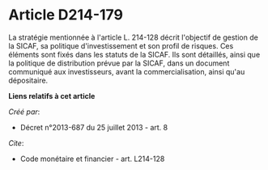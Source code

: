 # Article D214-179

La stratégie mentionnée à l'article L. 214-128 décrit l'objectif de gestion de la SICAF, sa politique d'investissement et son
profil de risques. Ces éléments sont fixés dans les statuts de la SICAF. Ils sont détaillés, ainsi que la politique de
distribution prévue par la SICAF, dans un document communiqué aux investisseurs, avant la commercialisation, ainsi qu'au
dépositaire.

**Liens relatifs à cet article**

_Créé par_:

  - Décret n°2013-687 du 25 juillet 2013 - art. 8

_Cite_:

  - Code monétaire et financier - art. L214-128
